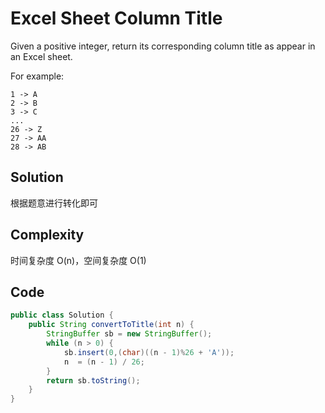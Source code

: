 # Excel Sheet Column Title

Given a positive integer, return its corresponding column title as appear in an Excel sheet.

For example:

    1 -> A
    2 -> B
    3 -> C
    ...
    26 -> Z
    27 -> AA
    28 -> AB 

## Solution

根据题意进行转化即可

## Complexity

时间复杂度 O(n)，空间复杂度 O(1)

## Code 

```java
public class Solution {
    public String convertToTitle(int n) {
        StringBuffer sb = new StringBuffer();
        while (n > 0) {
            sb.insert(0,(char)((n - 1)%26 + 'A'));
            n  = (n - 1) / 26;
        }
        return sb.toString();
    }
}
```

